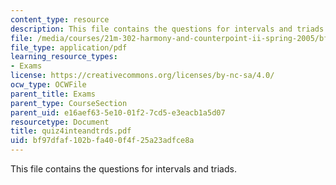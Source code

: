 ```yaml
---
content_type: resource
description: This file contains the questions for intervals and triads.
file: /media/courses/21m-302-harmony-and-counterpoint-ii-spring-2005/bf97dfaf102bfa400f4f25a23adfce8a_quiz4inteandtrds.pdf
file_type: application/pdf
learning_resource_types:
- Exams
license: https://creativecommons.org/licenses/by-nc-sa/4.0/
ocw_type: OCWFile
parent_title: Exams
parent_type: CourseSection
parent_uid: e16aef63-5e10-01f2-7cd5-e3eacb1a5d07
resourcetype: Document
title: quiz4inteandtrds.pdf
uid: bf97dfaf-102b-fa40-0f4f-25a23adfce8a
---
```

This file contains the questions for intervals and triads.
